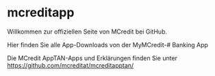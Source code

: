 # mcreditapp

Willkommen zur offiziellen Seite von MCredit bei GitHub.

Hier finden Sie alle App-Downloads von der MyMCredit-# Banking App

Die MCredit AppTAN-Apps und Erklärungen finden Sie unter https://github.com/mcreditat/mcreditapptan/
